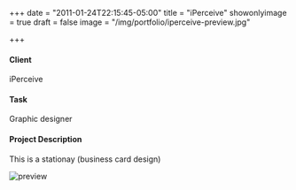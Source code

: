 +++
date = "2011-01-24T22:15:45-05:00"
title = "iPerceive"
showonlyimage = true
draft = false
image = "/img/portfolio/iperceive-preview.jpg"

+++




#### Client
iPerceive

#### Task
Graphic designer

#### Project Description
This is a stationay (business card design)

![preview](/img/portfolio/iperceive-preview.jpg)

